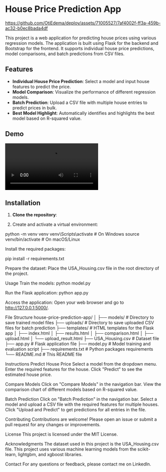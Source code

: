 # House Price Prediction App


https://github.com/OtiEdema/deploy/assets/71005527/7af4002f-ff3a-459b-ac32-b0ec8bada4df


This project is a web application for predicting house prices using various regression models. The application is built using Flask for the backend and Bootstrap for the frontend. It supports individual house price predictions, model comparisons, and batch predictions from CSV files.

## Features

- **Individual House Price Prediction**: Select a model and input house features to predict the price.
- **Model Comparison**: Visualize the performance of different regression models.
- **Batch Prediction**: Upload a CSV file with multiple house entries to predict prices in bulk.
- **Best Model Highlight**: Automatically identifies and highlights the best model based on R-squared value.

## Demo

![](demo.mp4)

## Installation

1. **Clone the repository**:
   
2. Create and activate a virtual environment:

python -m venv venv 
venv\Scripts\activate # On Windows
source venv/bin/activate # On macOS/Linux

Install the required packages:

pip install -r requirements.txt

Prepare the dataset:
Place the USA_Housing.csv file in the root directory of the project.

Usage
Train the models:
python model.py

Run the Flask application:
python app.py

Access the application:
Open your web browser and go to http://127.0.0.1:5000/.

File Structure
house-price-prediction-app/
│
├── models/                     # Directory to save trained model files
├── uploads/                    # Directory to save uploaded CSV files for batch prediction
├── templates/                  # HTML templates for the Flask app
│   ├── index.html
│   ├── results.html
│   ├── comparison.html
│   ├── upload.html
│   └── upload_result.html
├── USA_Housing.csv             # Dataset file
├── app.py                      # Flask application file
├── model.py                    # Model training and evaluation script
├── requirements.txt            # Python packages requirements
└── README.md                   # This README file

Instructions
Predict House Price
Select a model from the dropdown menu.
Enter the required features for the house.
Click "Predict" to see the estimated house price.

Compare Models
Click on "Compare Models" in the navigation bar.
View the comparison chart of different models based on R-squared value.

Batch Prediction
Click on "Batch Prediction" in the navigation bar.
Select a model and upload a CSV file with the required features for multiple houses.
Click "Upload and Predict" to get predictions for all entries in the file.

Contributing
Contributions are welcome! Please open an issue or submit a pull request for any changes or improvements.

License
This project is licensed under the MIT License.

Acknowledgments
The dataset used in this project is the USA_Housing.csv file.
This project uses various machine learning models from the scikit-learn, lightgbm, and xgboost libraries.

Contact
For any questions or feedback, please contact me on LinkedIn.
